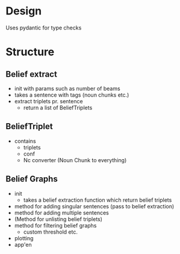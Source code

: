 
# Design
Uses pydantic for type checks

# Structure


## Belief extract
-  init with params such as number of beams
-  takes a sentence with tags (noun chunks etc.)
-  extract triplets pr. sentence
   -  return a list of BeliefTriplets

## BeliefTriplet
- contains
  - triplets
  - conf
  - Nc converter (Noun Chunk to everything)

## Belief Graphs
- init
  - takes a belief extraction function which return belief triplets
- method for adding singular sentences (pass to belief extraction)
- method for adding multiple sentences
- (Method for unlisting belief triplets) 
- method for filtering belief graphs
  - custom threshold etc.
- plotting
- app'en